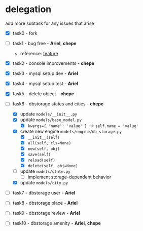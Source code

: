 # delegation

add more subtask for any issues that arise

- [x] task0 - fork

- [ ] task1 - bug free - **Ariel**, **chepe**
	- reference: [feature](https://docs.python.org/3/library/unittest.html#skipping-tests-and-expected-failures)

- [x] task2 - console improvements - **chepe**

- [x] task3 - mysql setup dev - **Ariel**

- [x] task4 - mysql setup test - **Ariel**

- [x] task5 - delete object - **chepe**

- [ ] task6 - dbstorage states and cities - **chepe**
	- [x] update `models/__init__.py`
	- [x] update `models/base_model.py`
		- [x] `kwargs={ 'name': 'value' }` --> `self.name = 'value'`
	- [x] create new engine `models/engine/db_storage.py`
		- [x] `__init__(self)`
		- [x] `all(self, cls=None)`
		- [x] `new(self, obj)`
		- [x] `save(self)`
		- [x] `reload(self)`
		- [x] `delete(self, obj=None)`
	- [ ] update `models/state.py`
		- [ ] implement storage-dependent behavior
	- [x] update `models/city.py`

- [ ] task7 - dbstorage user - **Ariel**

- [ ] task8 - dbstorage place - **Ariel**

- [ ] task9 - dbstorage review - **Ariel**

- [ ] task10 - dbstorage amenity - **Ariel**, **chepe**

